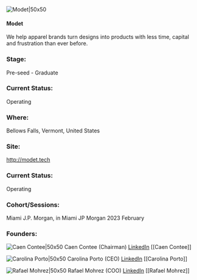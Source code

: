 

![Modet|50x50](https://media.licdn.com/dms/image/C560BAQHeE3InLTRGEQ/company-logo_200_200/0/1675482905919?e=1692835200&v=beta&t=rFncEH5aL_jT1k6LtjKOwrPv3WgY9QQvO3kkfAGtSzE)

#### Modet
We help apparel brands turn designs into products with less time, capital and frustration than ever before.

### Stage: 
Pre-seed - Graduate 

### Current Status: 
Operating

### Where:
Bellows Falls, Vermont, United States

### Site:
http://modet.tech





### Current Status: 
Operating

### Cohort/Sessions: 
Miami J.P. Morgan, in Miami JP Morgan 2023 February

### Founders: 

![Caen Contee|50x50]() Caen Contee (Chairman) [LinkedIn](https://linkedin.com/in/caencontee) [[Caen Contee]]

![Carolina Porto|50x50]() Carolina Porto (CEO) [LinkedIn](https://linkedin.com/in/carolinaportop) [[Carolina Porto]]

![Rafael Mohrez|50x50]() Rafael Mohrez (COO) [LinkedIn](https://) [[Rafael Mohrez]]


